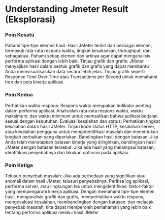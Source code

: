 # Understanding Jmeter Result (Eksplorasi)

### Poin Kesatu
Pahami tipe-tipe elemen hasil: Hasil JMeter terdiri dari berbagai elemen, termasuk rata-rata respons waktu, tingkat 
kesuksesan, throughput, dan sebagainya. Pahami setiap elemen dan artinya agar dapat menganalisis performa aplikasi 
dengan lebih baik.
Tinjau grafik dan grafis: JMeter menyajikan hasil dalam bentuk grafik dan grafis yang dapat membantu Anda 
memvisualisasikan data secara lebih jelas. Tinjau grafik seperti Response Time Over Time atau Transactions per Second 
untuk memahami tren dan pola kinerja aplikasi.

### Poin Kedua
Perhatikan waktu respons: Respons waktu merupakan indikator penting dalam performa aplikasi. Analisislah rata-rata 
respons waktu, waktu maksimum, dan waktu minimum untuk memastikan bahwa aplikasi berjalan sesuai dengan kebutuhan.
Evaluasi kesalahan dan status: Perhatikan tingkat kesalahan dalam hasil JMeter. Tinjau kode status HTTP, kesalahan 
server, atau kesalahan pengguna untuk mengidentifikasi masalah dan menentukan langkah perbaikan yang diperlukan.
Bandingkan hasil dengan batasan: Jika Anda telah menetapkan batasan kinerja yang diinginkan, bandingkan hasil JMeter 
dengan batasan tersebut. Jika ada hasil yang melampaui batasan, identifikasi penyebabnya dan lakukan optimasi pada 
aplikasi.

### Poin Ketiga
Telusuri penyebab masalah: Jika ada perbedaan yang signifikan atau anomali dalam hasil JMeter, telusuri penyebabnya. 
Periksa log aplikasi, performa server, atau lingkungan tes untuk mengidentifikasi faktor-faktor yang mempengaruhi 
kinerja aplikasi.
Dengan memahami tipe-tipe elemen hasil, menganalisis grafik dan grafis, memperhatikan waktu respons, mengevaluasi 
kesalahan, membandingkan dengan batasan, dan melacak penyebab masalah, kita dapat memperoleh pemahaman yang lebih baik 
tentang performa aplikasi melalui hasil JMeter